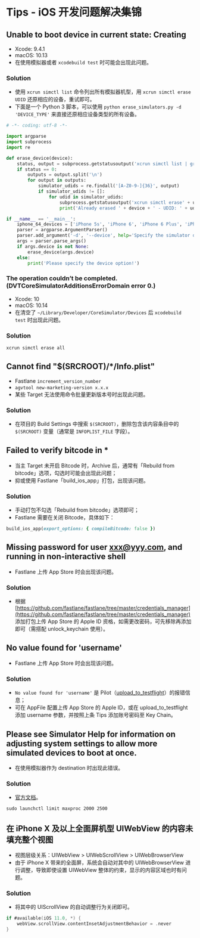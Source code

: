 # Tips - iOS 开发问题解决集锦

## Unable to boot device in current state: Creating

- Xcode: 9.4.1
- macOS: 10.13
- 在使用模拟器或者 `xcodebuild test` 时可能会出现此问题。

### Solution

- 使用 `xcrun simctl list` 命令列出所有模拟器机型，用 `xcrun simctl erase UDID` 还原相应的设备，重试即可。
- 下面是一个 Python 3 脚本，可以使用 `python erase_simulators.py -d 'DEVICE_TYPE'` 来直接还原相应设备类型的所有设备。

```python
# -*- coding: utf-8 -*-

import argparse
import subprocess
import re

def erase_device(device):
    status, output = subprocess.getstatusoutput('xcrun simctl list | grep \'' + device + ' (\'')
    if status == 0:
        outputs = output.split('\n')
        for output in outputs:
            simulator_udids = re.findall('[A-Z0-9-]{36}', output)
            if simulator_udids != []:
                for udid in simulator_udids:
                    subprocess.getstatusoutput('xcrun simctl erase' + udid)
                    print('Already erased ' + device + ' - UDID: ' + udid)

if __name__ == '__main__':
    iphone_64_devices = ['iPhone 5s', 'iPhone 6', 'iPhone 6 Plus', 'iPhone 6s', 'iPhone 6s Plus', 'iPhone 7', 'iPhone 7 Plus', 'iPhone 8', 'iPhone 8 Plus', 'iPhone X']
    parser = argparse.ArgumentParser()
    parser.add_argument('-d', '--device', help='Specify the simulator device, eg. iPhone X', choices=iphone_64_devices)
    args = parser.parse_args()
    if args.device is not None:
        erase_device(args.device)
    else:
        print('Please specify the device option!')
```

### The operation couldn’t be completed. (DVTCoreSimulatorAdditionsErrorDomain error 0.)

- Xcode: 10
- macOS: 10.14
- 在清空了 `~/Library/Developer/CoreSimulator/Devices` 后 `xcodebuild test` 时出现此问题。

### Solution

```sh
xcrun simctl erase all
```

## Cannot find "$(SRCROOT)/*/Info.plist"

- Fastlane `increment_version_number`
- `agvtool new-marketing-version x.x.x`
- 某些 Target 无法使用命令批量更新版本号时出现此问题。

### Solution

- 在项目的 Build Settings 中搜索 `$(SRCROOT)`，删除包含该内容条目中的 `$(SRCROOT)` 变量（通常是 `INFOPLIST_FILE` 字段）。

## Failed to verify bitcode in *

- 当主 Target 未开启 Bitcode 时，Archive 后，通常有「Rebuild from bitcode」选项，勾选时可能会出现此问题；
- 抑或使用 Fastlane「build_ios_app」打包，出现该问题。

### Solution

- 手动打包不勾选「Rebuild from bitcode」选项即可；
- Fastlane 需要在关闭 Bitcode，具体如下：

```ruby
build_ios_app(export_options: { compileBitcode: false })
```

## Missing password for user xxx@yyy.com, and running in non-interactive shell

- Fastlane 上传 App Store 时会出现该问题。

### Solution

- 根据 [https://github.com/fastlane/fastlane/tree/master/credentials_manager](https://github.com/fastlane/fastlane/tree/master/credentials_manager) 添加打包上传 App Store 的 Apple ID 资格，如需更改密码，可先移除再添加即可（需搭配 unlock_keychain 使用）。

## No value found for 'username'

- Fastlane 上传 App Store 时会出现该问题。

### Solution

- `No value found for 'username'` 是 Pilot（[upload_to_testflight](https://docs.fastlane.tools/actions/upload_to_testflight/)）的报错信息；
- 可在 AppFile 配置上传 App Store 的 Apple ID，或在 upload_to_testflight 添加 username 参数，并按照上条 Tips 添加账号密码至 Key Chain。

## Please see Simulator Help for information on adjusting system settings to allow more simulated devices to boot at once.

- 在使用模拟器作为 destination 时出现此错误。

### Solution

- [官方文档](https://help.apple.com/simulator/mac/9.0/index.html#/dev8a5f2aa4e)。

```shell
sudo launchctl limit maxproc 2000 2500
```

## 在 iPhone X 及以上全面屏机型 UIWebView 的内容未填充整个视图

- 视图层级关系：UIWebView > UIWebScrollView > UIWebBrowserView
- 由于 iPhone X 带来的全面屏，系统会自动对其中的 UIWebBrowserView 进行调整，导致即使设置 UIWebView 整体的约束，显示的内容区域也时有问题。

### Solution

- 将其中的 UIScrollView 的自动调整行为关闭即可。

```swift
if #available(iOS 11.0, *) {
    webView.scrollView.contentInsetAdjustmentBehavior = .never
}
```
